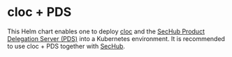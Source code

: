 <!-- SPDX-License-Identifier: MIT --->
# cloc + PDS

This Helm chart enables one to deploy [cloc](https://github.com/AlDanial/cloc/) and the [SecHub Product Delegation Server (PDS)](https://mercedes-benz.github.io/sechub/latest/sechub-product-delegation-server.html) into a Kubernetes environment. It is recommended to use cloc + PDS together with [SecHub](https://mercedes-benz.github.io/sechub/).
